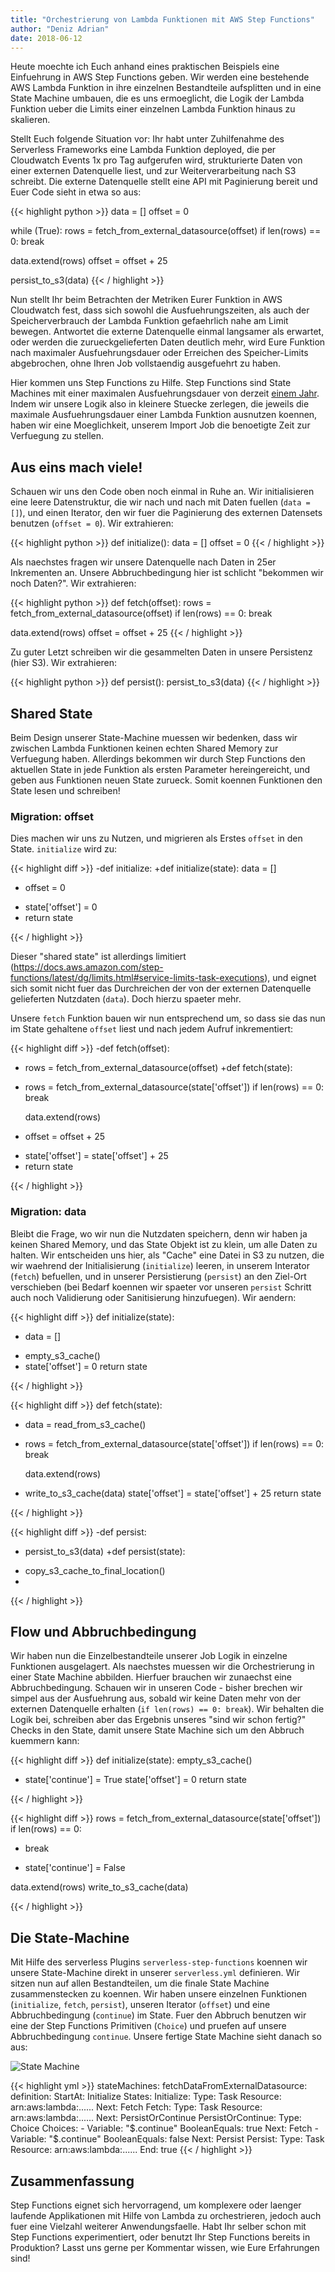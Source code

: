 ```yaml
---
title: "Orchestrierung von Lambda Funktionen mit AWS Step Functions"
author: "Deniz Adrian"
date: 2018-06-12
---
```


Heute moechte ich Euch anhand eines praktischen Beispiels eine Einfuehrung in AWS Step Functions geben. Wir werden eine bestehende AWS Lambda Funktion in ihre einzelnen Bestandteile aufsplitten und in eine State Machine umbauen, die es uns ermoeglicht, die Logik der Lambda Funktion ueber die Limits einer einzelnen Lambda Funktion hinaus zu skalieren.

Stellt Euch folgende Situation vor: Ihr habt unter Zuhilfenahme des Serverless Frameworks eine Lambda Funktion deployed, die per Cloudwatch Events 1x pro Tag aufgerufen wird, strukturierte Daten von einer externen Datenquelle liest, und zur Weiterverarbeitung nach S3 schreibt. Die externe Datenquelle stellt eine API mit Paginierung bereit und Euer Code sieht in etwa so aus:

{{< highlight python >}}
data = []
offset = 0

while (True):
  rows = fetch_from_external_datasource(offset)
  if len(rows) == 0:
    break

  data.extend(rows)
  offset = offset + 25

persist_to_s3(data)
{{< / highlight >}}

Nun stellt Ihr beim Betrachten der Metriken Eurer Funktion in AWS Cloudwatch fest, dass sich sowohl die Ausfuehrungszeiten, als auch der Speicherverbrauch der Lambda Funktion gefaehrlich nahe am Limit bewegen. Antwortet die externe Datenquelle einmal langsamer als erwartet, oder werden die zurueckgelieferten Daten deutlich mehr, wird Eure Funktion nach maximaler Ausfuehrungsdauer oder Erreichen des Speicher-Limits abgebrochen, ohne Ihren Job vollstaendig ausgefuehrt zu haben.

Hier kommen uns Step Functions zu Hilfe. Step Functions sind State Machines mit einer maximalen Ausfuehrungsdauer von derzeit [einem Jahr](https://docs.aws.amazon.com/step-functions/latest/dg/limits.html#service-limits-state-machine-executions). Indem wir unsere Logik also in kleinere Stuecke zerlegen, die jeweils die maximale Ausfuehrungsdauer einer Lambda Funktion ausnutzen koennen, haben wir eine Moeglichkeit, unserem Import Job die benoetigte Zeit zur Verfuegung zu stellen.

## Aus eins mach viele!

Schauen wir uns den Code oben noch einmal in Ruhe an. Wir initialisieren eine leere Datenstruktur, die wir nach und nach mit Daten fuellen (`data = []`), und einen Iterator, den wir fuer die Paginierung des externen Datensets benutzen (`offset = 0`). Wir extrahieren:

{{< highlight python >}}
def initialize():
  data = []
  offset = 0
{{< / highlight >}}

Als naechstes fragen wir unsere Datenquelle nach Daten in 25er Inkrementen an. Unsere Abbruchbedingung hier ist schlicht "bekommen wir noch Daten?". Wir extrahieren:

{{< highlight python >}}
def fetch(offset):
  rows = fetch_from_external_datasource(offset)
  if len(rows) == 0:
    break

  data.extend(rows)
  offset = offset + 25
{{< / highlight >}}

Zu guter Letzt schreiben wir die gesammelten Daten in unsere Persistenz (hier S3). Wir extrahieren:

{{< highlight python >}}
def persist():
  persist_to_s3(data)
{{< / highlight >}}

## Shared State

Beim Design unserer State-Machine muessen wir bedenken, dass wir zwischen Lambda Funktionen keinen echten Shared Memory zur Verfuegung haben. Allerdings bekommen wir durch Step Functions den aktuellen State in jede Funktion als ersten Parameter hereingereicht, und geben aus Funktionen neuen State zurueck. Somit koennen Funktionen den State lesen und schreiben!

### Migration: offset

Dies machen wir uns zu Nutzen, und migrieren als Erstes `offset` in den State. `initialize` wird zu:

{{< highlight diff >}}
-def initialize:
+def initialize(state):
   data = []
-  offset = 0
+  state['offset'] = 0
+  return state
 
{{< / highlight >}}

Dieser "shared state" ist allerdings limitiert (https://docs.aws.amazon.com/step-functions/latest/dg/limits.html#service-limits-task-executions), und eignet sich somit nicht fuer das Durchreichen der von der externen Datenquelle gelieferten Nutzdaten (`data`). Doch hierzu spaeter mehr.

Unsere `fetch` Funktion bauen wir nun entsprechend um, so dass sie das nun im State gehaltene `offset` liest und nach jedem Aufruf inkrementiert:

{{< highlight diff >}}
-def fetch(offset):
-  rows = fetch_from_external_datasource(offset)
+def fetch(state):
+  rows = fetch_from_external_datasource(state['offset'])
   if len(rows) == 0:
     break
 
   data.extend(rows)
-  offset = offset + 25
+  state['offset'] = state['offset'] + 25
+  return state
 
{{< / highlight >}}

### Migration: data

Bleibt die Frage, wo wir nun die Nutzdaten speichern, denn wir haben ja keinen Shared Memory, und das State Objekt ist zu klein, um alle Daten zu halten. Wir entscheiden uns hier, als "Cache" eine Datei in S3 zu nutzen, die wir waehrend der Initialisierung (`initialize`) leeren, in unserem Interator (`fetch`) befuellen, und in unserer Persistierung (`persist`) an den Ziel-Ort verschieben (bei Bedarf koennen wir spaeter vor unseren `persist` Schritt auch noch Validierung oder Sanitisierung hinzufuegen). Wir aendern:

{{< highlight diff >}}
 def initialize(state):
-  data = []
+  empty_s3_cache()
+
   state['offset'] = 0
   return state
 
{{< / highlight >}}


{{< highlight diff >}}
 def fetch(state):
+  data = read_from_s3_cache()
+
   rows = fetch_from_external_datasource(state['offset'])
   if len(rows) == 0:
     break
 
   data.extend(rows)
+  write_to_s3_cache(data)
   state['offset'] = state['offset'] + 25
   return state
 
{{< / highlight >}}

{{< highlight diff >}}
-def persist:
-  persist_to_s3(data)
+def persist(state):
+  copy_s3_cache_to_final_location()
+
 
{{< / highlight >}}

## Flow und Abbruchbedingung

Wir haben nun die Einzelbestandteile unserer Job Logik in einzelne Funktionen ausgelagert. Als naechstes muessen wir die Orchestrierung in einer State Machine abbilden. Hierfuer brauchen wir zunaechst eine Abbruchbedingung. Schauen wir in unseren Code - bisher brechen wir simpel aus der Ausfuehrung aus, sobald wir keine Daten mehr von der externen Datenquelle erhalten (`if len(rows) == 0: break`). Wir behalten die Logik bei, schreiben aber das Ergebnis unseres "sind wir schon fertig?" Checks in den State, damit unsere State Machine sich um den Abbruch kuemmern kann:

{{< highlight diff >}}
 def initialize(state):
   empty_s3_cache()
 
+  state['continue'] = True
   state['offset'] = 0
   return state
 
{{< / highlight >}}

{{< highlight diff >}}
   rows = fetch_from_external_datasource(state['offset'])
   if len(rows) == 0:
-    break
+    state['continue'] = False
 
   data.extend(rows)
   write_to_s3_cache(data)
 
{{< / highlight >}}

## Die State-Machine

Mit Hilfe des serverless Plugins `serverless-step-functions` koennen wir unsere State-Machine direkt in unserer `serverless.yml` definieren. Wir sitzen nun auf allen Bestandteilen, um die finale State Machine zusammenstecken zu koennen. Wir haben unsere einzelnen Funktionen (`initialize`, `fetch`, `persist`), unseren Iterator (`offset`) und eine Abbruchbedingung (`continue`) im State. Fuer den Abbruch benutzen wir eine der Step Functions Primitiven (`Choice`) und pruefen auf unsere Abbruchbedingung `continue`. Unsere fertige State Machine sieht danach so aus:

![State Machine](/img/state-machine.png)

{{< highlight yml >}}
stateMachines:
  fetchDataFromExternalDatasource:
    definition:
      StartAt: Initialize
      States:
        Initialize:
          Type: Task
          Resource: arn:aws:lambda:......
          Next: Fetch
        Fetch:
          Type: Task
          Resource: arn:aws:lambda:......
          Next: PersistOrContinue
        PersistOrContinue:
          Type: Choice
          Choices:
          - Variable: "$.continue"
            BooleanEquals: true
            Next: Fetch
          - Variable: "$.continue"
            BooleanEquals: false
            Next: Persist
        Persist:
          Type: Task
          Resource: arn:aws:lambda:......
          End: true
{{< / highlight >}}

## Zusammenfassung

Step Functions eignet sich hervorragend, um komplexere oder laenger laufende Applikationen mit Hilfe von Lambda zu orchestrieren, jedoch auch fuer eine Vielzahl weiterer Anwendungsfaelle. Habt Ihr selber schon mit Step Functions experimentiert, oder benutzt Ihr Step Functions bereits in Produktion? Lasst uns gerne per Kommentar wissen, wie Eure Erfahrungen sind!
